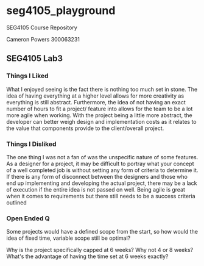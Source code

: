# seg4105_playground
SEG4105 Course Repository

Cameron Powers
300063231

## SEG4105 Lab3

### Things I Liked
What I enjoyed seeing is the fact there is nothing too much set in stone. The idea of having everything at a higher level allows for more creativity as everything is still abstract. Furthermore, the idea of not having an exact number of hours to fit a project/ feature into allows for the team to be a lot more agile when working. With the project being a little more abstract, the developer can better weigh design and implementation costs as it relates to the value that components provide to the client/overall project.

### Things I Disliked
The one thing I was not a fan of was the unspecific nature of some features. As a designer for a project, it may be difficult to portray what your concept of a well completed job is without setting any form of criteria to determine it. If there is any form of disconnect between the designers and those who end up implementing and developing the actual project, there may be a lack of execution if the entire idea is not passed on well. Being agile is great when it comes to requirements but there still needs to be a success criteria outlined

### Open Ended Q
Some projects would have a defined scope from the start, so how would the idea of fixed time, variable scope still be optimal?

Why is the project specifically capped at 6 weeks? Why not 4 or 8 weeks? What's the advantage of having the time set at 6 weeks exactly?